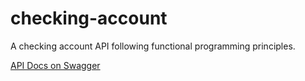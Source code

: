 # checking-account
A checking account API following functional programming principles.

[API Docs on Swagger](https://swaggerhub.com/apis/rafadaguiar/purple-banker/0.1.0)

